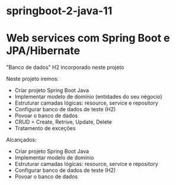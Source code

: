 # springboot-2-java-11

# Web services com Spring Boot e JPA/Hibernate

"Banco de dados" H2 incorporado neste projeto

Neste projeto iremos:
 * Criar projeto Spring Boot Java
 * Implementar modelo de domínio (entidades do seu négocio)
 * Estruturar camadas lógicas: resource, service e repository
 * Configurar banco de dados de teste (H2)
 * Povoar o banco de dados
 * CRUD = Create, Retrive, Update, Delete
 * Tratamento de exceções

Alcançados:
   * Criar projeto Spring Boot Java
   * Implementar modelo de domínio
   * Estruturar camadas lógicas: resource, service e repository
   * Configurar banco de dados de teste (H2)
   * Povoar o banco de dados
